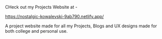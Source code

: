 CHeck out my Projects Website at -

https://nostalgic-kowalevski-9ab790.netlify.app/

A project website made for all my Projects, Blogs and UX designs made for both college and personal use.
